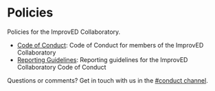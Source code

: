 # Policies
Policies for the ImprovED Collaboratory. 

* [Code of Conduct](codeofconduct.md): Code of Conduct for members of the ImprovED Collaboratory
* [Reporting Guidelines](reportingguidelines.md): Reporting guidelines for the ImprovED Collaboratory Code of Conduct

Questions or comments? Get in touch with us in the [#conduct channel](https://improvedcollaboratory.slack.com/messages/C711Q76EB/details/).
